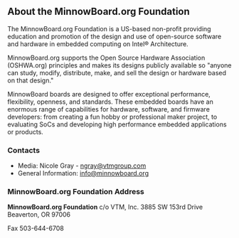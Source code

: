 ## About the MinnowBoard.org Foundation
The MinnowBoard.org Foundation is a US-based non-profit providing education 
and promotion of the design and use of open-source software and hardware in 
embedded computing on Intel® Architecture. 

MinnowBoard.org supports the Open Source Hardware Association (OSHWA.org) principles 
and makes its designs publicly available so "anyone can study, modify, distribute, 
make, and sell the design or hardware based on that design." 

MinnowBoard boards are designed to offer exceptional performance, flexibility, 
openness, and standards. These embedded boards have an enormous range of capabilities 
for hardware, software, and firmware developers: from creating a fun hobby or 
professional maker project, to evaluating SoCs and developing high performance 
embedded applications or products.

### Contacts

-   Media: Nicole Gray - ngray@vtmgroup.com
-   General Information:  info@minnowboard.org

### MinnowBoard.org Foundation Address

**MinnowBoard.org Foundation**
c/o VTM, Inc. 3885 
SW 153rd Drive 
Beaverton, OR 97006 

Fax 503-644-6708
